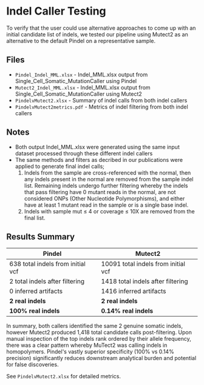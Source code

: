 # Indel Caller Testing

To verify that the user could use alternative approaches to come up with an initial candidate list of indels, we tested our pipeline using Mutect2 as an alternative to the default Pindel on a representative sample.

## Files
- `Pindel_Indel_MML.xlsx` -  Indel_MML.xlsx output from Single_Cell_Somatic_MutationCaller using Pindel
- `Mutect2_Indel_MML.xlsx` - Indel_MML.xlsx output from Single_Cell_Somatic_MutationCaller using Mutect2
- `PindelvMutect2.xlsx` - Summary of indel calls from both indel callers
- `PindelvMutect2metrics.pdf` - Metrics of indel filtering from both indel callers

## Notes

- Both output Indel_MML.xlsx were generated using the same input dataset processed through these different indel callers
- The same methods and filters as decribed in our publications were applied to generate final indel calls;
  1. Indels from the sample are cross-referenced with the normal, then any indels present in the normal are removed from the sample indel list. Remaining indels undergo further filtering whereby the indels that pass filtering have 0 mutant reads in the normal, are not considered ONPs (Other Nucleotide Polymorphisms), and either have at least 1 mutant read in the sample or is a single base indel.
  2. Indels with sample mut ≤ 4 or coverage ≤ 10X are removed from the final list.  

## Results Summary

| **Pindel** | **Mutect2** |
|--------------|--------------|
| 638 total indels from initial vcf | 10091 total indels from initial vcf |
| 2 total indels after filtering | 1418 total indels after filtering |
| 0 inferred artifacts | 1416 inferred artifacts |
| **2 real indels** | **2 real indels** |
| **100% real indels** | **0.14% real indels** |

In summary, both callers identified the same 2 genuine somatic indels, however Mutect2 produced 1,418 total candidate calls post-filtering. Upon manual inspection of the top indels rank ordered by their allele frequency, there was a clear pattern whereby MuTect2 was calling indels in homopolymers. Pindel's vastly superior specificity (100% vs 0.14% precision) significantly reduces downstream analytical burden and potential for false discoveries.
  
See `PindelvMutect2.xlsx` for detailed metrics.

